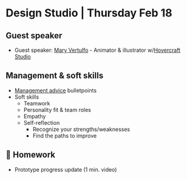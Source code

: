 # Design Studio | Thursday Feb 18

## Guest speaker

* Guest speaker: [Mary Vertulfo](https://www.maryvertulfo.com/) - Animator & illustrator w/[Hovercraft Studio](https://hovercraftstudio.com/)

## Management & soft skills

- [Management advice](./docs/management-advice.md) bulletpoints
- Soft skills
  - Teamwork
  - Personality fit & team roles
  - Empathy
  - Self-reflection 
    - Recognize your strengths/weaknesses
    - Find the paths to improve

## 📝 Homework

- Prototype progress update (1 min. video)